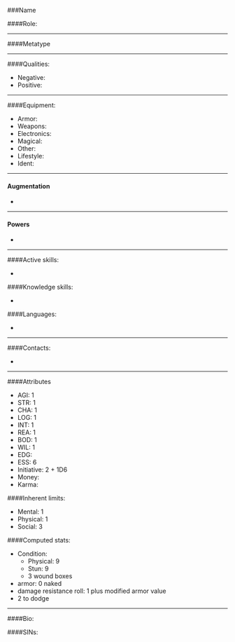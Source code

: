 ###Name

####Role:


____
####Metatype
____
####Qualities:

- Negative: 
- Positive: 

____
####Equipment:

- Armor:
- Weapons:
- Electronics:
- Magical:
- Other:
- Lifestyle:
- Ident:

____
#### Augmentation

-

____
#### Powers

- 

____
####Active skills:

- 

####Knowledge skills:

- 

####Languages:

-

____
####Contacts:

- 

____
####Attributes

- AGI: 1
- STR: 1
- CHA: 1
- LOG: 1
- INT: 1
- REA: 1
- BOD: 1
- WIL: 1
- EDG: 
- ESS: 6
- Initiative: 2 + 1D6
- Money: 
- Karma: 

####Inherent limits:

- Mental: 1
- Physical: 1
- Social: 3

####Computed stats:

- Condition:
	- Physical: 9
	- Stun: 9
	- 3 wound boxes
- armor: 0 naked
- damage resistance roll: 1 plus modified armor value
- 2 to dodge

____
####Bio:


####SINs:
